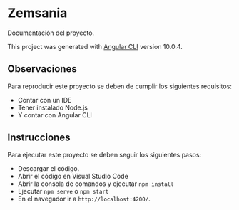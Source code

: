 # Zemsania

Documentación del proyecto.

This project was generated with [Angular CLI](https://github.com/angular/angular-cli) version 10.0.4.

## Observaciones

Para reproducir este proyecto se deben de cumplir los siguientes requisitos:

- Contar con un IDE
- Tener instalado Node.js
- Y contar con Angular CLI

## Instrucciones

Para ejecutar este proyecto se deben seguir los siguientes pasos:

- Descargar el código.
- Abrir el código en Visual Studio Code
- Abrir la consola de comandos y ejecutar `npm install`
- Ejecutar `npm serve` o `npm start`
- En el navegador ir a `http://localhost:4200/`.
